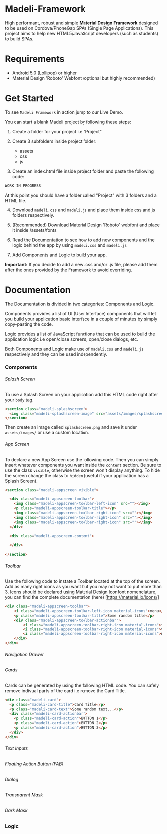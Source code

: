# Madeli-Framework
High performant, robust and simple **Material Design Framework** designed to be used on Cordova/PhoneGap SPAs (Single Page Applications). This project aims to help new HTML5/JavaScript developers (such as students) to build SPAs.

# Requirements

- Android 5.0 (Lollipop) or higher
- Material Design 'Roboto' Webfont (optional but highly recommended)

# Get Started

To see `Madeli Framework` in action jump to our Live Demo.

You can start a blank Madeli project by following these steps:

1. Create a folder for your project i.e "Project"

2. Create 3 subfolders inside project folder:
    - assets
    - css
    - js
  
3. Create an index.html file inside project folder and paste the following code:

```html
WORK IN PROGRESS
```

At this point you should have a folder called "Project" with 3 folders and a HTML file.

4. Download `madeli.css` and `madeli.js` and place them inside css and js folders respectively.

5. (Recommended) Download Material Design 'Roboto' webfont and place it inside /assets/fonts

6. Read the Documentation to see how to add new components and the logic behind the app by using `madeli.css` and `madeli.js`

7. Add Components and Logic to build your app.

**Important:** If you decide to add a new .css and/or .js file, please add them after the ones provided by the Framework to avoid overriding.

# Documentation

The Documentation is divided in two categories: Components and Logic.

Components provides a list of UI (User Interface) components that will let you build your application basic interface in a couple of minutes by simply copy-pasting the code.

Logic provides a list of JavaScript functions that can be used to build the application logic i.e open/close screens, open/close dialogs, etc.

Both Components and Logic make use of `madeli.css` and `madeli.js` respectively and they can be used independently.

### Components

###### Splash Screen

To use a Splash Screen on your application add this HTML code right after your `body` tag.

```html
<section class="madeli-splashscreen">
  <img class="madeli-splashscreen-image" src="assets/images/splashscreen.png"></img>
</section>
```

Then create an image called `splashscreen.png` and save it under `assets/images/` or use a custom location.

###### App Screen

To declare a new App Screen use the following code. Then you can simply insert whatever components you want inside the `content` section. Be sure to use the class `visible`, otherwise the screen won't display anything. To hide the screen change the class to `hidden` (useful if your application has a Splash Screen).

```html
<section class="madeli-appscreen visible">

  <div class="madeli-appscreen-toolbar">
    <img class="madeli-appscreen-toolbar-left-icon" src=""></img>
    <p class="madeli-appscreen-toolbar-title"></p>
    <img class="madeli-appscreen-toolbar-right-icon" src=""></img>
    <img class="madeli-appscreen-toolbar-right-icon" src=""></img>
    <img class="madeli-appscreen-toolbar-right-icon" src=""></img>
  </div>

  <div class="madeli-appscreen-content">
  
  </div>
  
</section>
```

###### Toolbar

Use the following code to instate a Toolbar located at the top of the screen. Add as many right icons as you want but you may not want to put more than 3. Icons should be declared using Material Design Iconfont nomenclature, you can find the complete documentation (here) [https://material.io/icons/]

```html
<div class="madeli-appscreen-toolbar">
    <i class="madeli-appscreen-toolbar-left-icon material-icons">menu</i>
    <p class="madeli-appscreen-toolbar-title">Some random title</p>
    <div class="madeli-appscreen-toolbar-actionbar">
        <i class="madeli-appscreen-toolbar-right-icon material-icons">search</i>
        <i class="madeli-appscreen-toolbar-right-icon material-icons">view_agenda</i>
        <i class="madeli-appscreen-toolbar-right-icon material-icons">more_vert</i>
    </div>
</div>
```

###### Navigation Drawer

###### Cards

Cards can be generated by using the following HTML code. You can safely remove indivual parts of the card i.e remove the Card Title.

```html
<div class="madeli-card">
  <p class="madeli-card-title">Card Title</p>
  <p class="madeli-card-text">Some random text...</p>
  <div class="madeli-card-actionbar">
    <p class="madeli-card-action">BUTTON 1</p>
    <p class="madeli-card-action">BUTTON 2</p>
    <p class="madeli-card-action">BUTTON 3</p>
  </div>
</div>
```

###### Text Inputs

###### Floating Action Button (FAB)

###### Dialog

###### Transparent Mask

###### Dark Mask

### Logic
